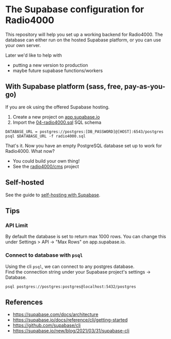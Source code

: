 # The **Supabase** configuration for Radio4000

This repository will help you set up a working backend for Radio4000. The database can either run on the hosted Supabase platform, or you can use your own server.

Later we'd like to help with

- putting a new version to production
- maybe future supabase functions/workers

## With Supabase platform (sass, free, pay-as-you-go)

If you are ok using the offered Supabase hosting.

1. Create a new project on [app.supabase.io](https://app.supabase.io)
2. Import the [04-radio4000.sql](https://github.com/radio4000/supabase/blob/main/04-radio4000.sql) SQL schema

```shell
DATABASE_URL = postgres://postgres:[DB_PASSWORD]@[HOST]:6543/postgres
psql $DATABASE_URL -f radio4000.sql
```

That's it. Now you have an empty PostgreSQL database set up to work for Radio4000. What now?

- You could build your own thing!
- See the [radio4000/cms](https://github.com/radio4000/cms) project

## Self-hosted

See the guide to [self-hosting with Supabase](https://github.com/radio4000/supabase/blob/main/self-hosted.md).

## Tips

### API Limit

By default the database is set to return max 1000 rows. You can change this under Settings > API -> "Max Rows" on app.supabase.io.

### Connect to database with `psql`

Using the cli `psql`, we can connect to any postgres database.  
Find the connection string under your Supabase project's settings -> Database.

```
psql postgres://postgres:postgres@localhost:5432/postgres
```

## References

- https://supabase.com/docs/architecture
- https://supabase.io/docs/reference/cli/getting-started
- https://github.com/supabase/cli
- https://supabase.io/new/blog/2021/03/31/supabase-cli
